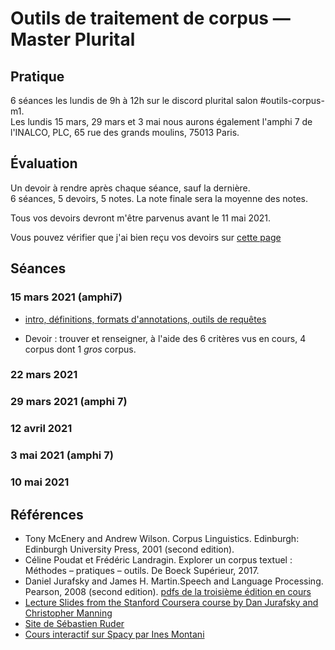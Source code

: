 # Outils de traitement de corpus — Master Plurital

## Pratique

6 séances les lundis de 9h à 12h sur le discord plurital salon #outils-corpus-m1.  
Les lundis 15 mars, 29 mars et 3 mai nous aurons également l'amphi 7 de l'INALCO, PLC, 65 rue des grands moulins, 75013 Paris.

## Évaluation

Un devoir à rendre après chaque séance, sauf la dernière.  
6 séances, 5 devoirs, 5 notes. La note finale sera la moyenne des notes.

Tous vos devoirs devront m'être parvenus avant le 11 mai 2021.

Vous pouvez vérifier que j'ai bien reçu vos devoirs sur [cette page](devoirs-rendus.md)

## Séances

### 15 mars 2021 (amphi7)

* [intro, définitions, formats d'annotations, outils de requêtes](outils_corpus-1.html)

* Devoir : trouver et renseigner, à l'aide des 6 critères vus en cours, 4 corpus dont 1 *gros* corpus. 

### 22 mars 2021

### 29 mars 2021 (amphi 7)

### 12 avril 2021

### 3 mai 2021 (amphi 7)

### 10 mai 2021

## Références

  * Tony McEnery and Andrew Wilson. Corpus  Linguistics. Edinburgh: Edinburgh University Press, 2001 (second edition).
  * Céline Poudat et Frédéric Landragin. Explorer un corpus textuel : Méthodes – pratiques – outils. De Boeck Supérieur, 2017.
  * Daniel Jurafsky and James H. Martin.Speech and Language Processing. Pearson, 2008 (second edition). [pdfs de la troisième édition en cours](https://web.stanford.edu/~jurafsky/slp3/)
  * [Lecture Slides from the Stanford Coursera course by Dan Jurafsky and Christopher Manning](https://web.stanford.edu/~jurafsky/NLPCourseraSlides.html)
  * [Site de Sébastien Ruder](http://ruder.io/)
  * [Cours interactif sur Spacy par Ines Montani](https://course.spacy.io/)

